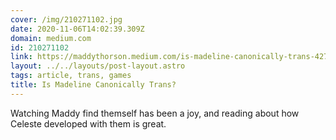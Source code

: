 ```yaml
---
cover: /img/210271102.jpg
date: 2020-11-06T14:02:39.309Z
domain: medium.com
id: 210271102
link: https://maddythorson.medium.com/is-madeline-canonically-trans-4277ece02e40
layout: ../../layouts/post-layout.astro
tags: article, trans, games
title: Is Madeline Canonically Trans?
---
```


Watching Maddy find themself has been a joy, and reading about how Celeste developed with them is great.
